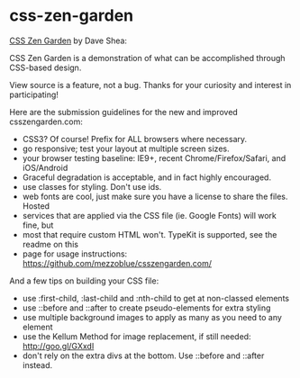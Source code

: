 # css-zen-garden

[CSS Zen Garden](https://www.csszengarden.com/) by Dave Shea:

CSS Zen Garden is a demonstration of what can be accomplished through CSS-based design.

View source is a feature, not a bug. Thanks for your curiosity and interest in participating!

Here are the submission guidelines for the new and improved csszengarden.com:

- CSS3? Of course! Prefix for ALL browsers where necessary.
- go responsive; test your layout at multiple screen sizes.
- your browser testing baseline: IE9+, recent Chrome/Firefox/Safari, and iOS/Android
- Graceful degradation is acceptable, and in fact highly encouraged.
- use classes for styling. Don't use ids.
- web fonts are cool, just make sure you have a license to share the files. Hosted
- services that are applied via the CSS file (ie. Google Fonts) will work fine, but
- most that require custom HTML won't. TypeKit is supported, see the readme on this
- page for usage instructions: https://github.com/mezzoblue/csszengarden.com/

And a few tips on building your CSS file:

- use :first-child, :last-child and :nth-child to get at non-classed elements
- use ::before and ::after to create pseudo-elements for extra styling
- use multiple background images to apply as many as you need to any element
- use the Kellum Method for image replacement, if still needed: http://goo.gl/GXxdI
- don't rely on the extra divs at the bottom. Use ::before and ::after instead.